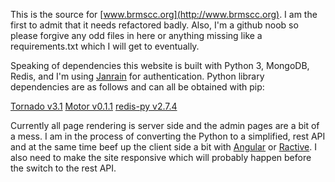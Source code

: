 This is the source for [www.brmscc.org](http://www.brmscc.org).  I am the first to admit that it needs refactored badly.  Also, I'm a github noob so please forgive any odd files in here or anything missing like a requirements.txt which I will get to eventually.  

Speaking of dependencies this website is built with Python 3, MongoDB, Redis, and I'm using [Janrain](http://janrain.com/) for authentication. 
Python library dependencies are as follows and can all be obtained with pip:

[Tornado v3.1](http://www.tornadoweb.org/en/stable/)
[Motor v0.1.1](http://motor.readthedocs.org/en/stable/)
[redis-py v2.7.4](https://github.com/andymccurdy/redis-py)

Currently all page rendering is server side and the admin pages are a bit of a mess.  I am in the process of converting the Python to a simplified, rest API and at the same time beef up the client side a bit with [Angular](http://angularjs.org/) or [Ractive](http://www.ractivejs.org/).  I also need to make the site responsive which will probably happen before the switch to the rest API.
